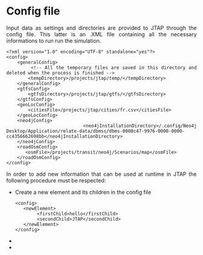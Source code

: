 <html>
<head>

</head>
<body>
<h1>Config file</h1>
<div align="justify">
Input data as settings and directories are provided to JTAP through the config file. This latter is an .XML file containing all the necessary informations to run run the simulation. 
 
  
```
<?xml version="1.0" encoding="UTF-8" standalone="yes"?>
<config>
    <generalConfig>
        <!-- All the temporary files are saved in this directory and deleted when the process is finished -->
        <tempDirectory>/projects/jtap/temp/</tempDirectory>
    </generalConfig>
    <gtfsConfig>
        <gtfsDirectory>/projects/jtap/gtfs/</gtfsDirectory>
    </gtfsConfig>
    <geoLocConfig>
        <citiesFile>/projects/jtap/cities/fr.csv</citiesFile>
    </geoLocConfig>
    <neo4jConfig>
        <neo4jInstallationDirectory>/.config/Neo4j Desktop/Application/relate-data/dbmss/dbms-0000c47-9976-0000-0000-cc4356662698bb</neo4jInstallationDirectory>
    </neo4jConfig>
    <roadOsmConfig>
       <osmFile>/projects/transit/neo4j/Scenarios/map</osmFile>
    </roadOsmConfig>
</config>
```
 
In order to add new information that can be used at runtime in JTAP the following procedure must be respected:
 
<ul>
  <li>Create a new element and its children in the config file
 
   ```
   <config>
      <newElement>
           <firstChild>hello</firstChild>
           <secondChild>JTAP</secondChild>
      </newElement>
   </config>
   ```
  </li>
  <li></li>
  <li></li>
</ul>
 
</div>
</body>
</html>

